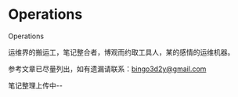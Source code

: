 # Operations

Operations

运维界的搬运工，笔记整合者，博观而约取工具人，某的感情的运维机器。



参考文章已尽量列出，如有遗漏请联系：bingo3d2y@gmail.com

笔记整理上传中--



## 




